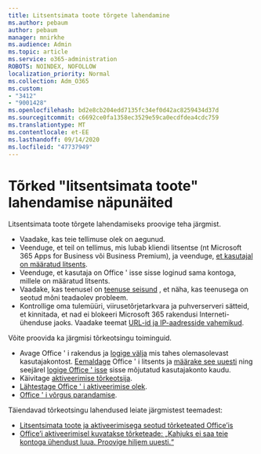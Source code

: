 ```yaml
---
title: Litsentsimata toote tõrgete lahendamine
ms.author: pebaum
author: pebaum
manager: mnirkhe
ms.audience: Admin
ms.topic: article
ms.service: o365-administration
ROBOTS: NOINDEX, NOFOLLOW
localization_priority: Normal
ms.collection: Adm_O365
ms.custom:
- "3412"
- "9001428"
ms.openlocfilehash: bd2e8cb204edd7135fc34ef0d42ac8259434d37d
ms.sourcegitcommit: c6692ce0fa1358ec3529e59ca0ecdfdea4cdc759
ms.translationtype: MT
ms.contentlocale: et-EE
ms.lasthandoff: 09/14/2020
ms.locfileid: "47737949"
---
```

# <a name="suggestions-for-solving-unlicensed-product-errors"></a>Tõrked "litsentsimata toote" lahendamise näpunäited

Litsentsimata toote tõrgete lahendamiseks proovige teha järgmist.

- Vaadake, kas teie tellimuse olek on aegunud.
- Veenduge, et teil on tellimus, mis lubab kliendi litsentse (nt Microsoft 365 Apps for Business või Business Premium), ja veenduge, [et kasutajal on määratud litsents](https://docs.microsoft.com/microsoft-365/admin/add-users/add-users). 
- Veenduge, et kasutaja on Office ' isse sisse loginud sama kontoga, millele on määratud litsents.
- Vaadake, kas teenusel on [teenuse seisund](https://docs.microsoft.com/office365/enterprise/view-service-health) , et näha, kas teenusega on seotud mõni teadaolev probleem.
- Kontrollige oma tulemüüri, viirusetõrjetarkvara ja puhverserveri sätteid, et kinnitada, et nad ei blokeeri Microsoft 365 rakendusi Interneti-ühenduse jaoks. Vaadake teemat [URL-id ja IP-aadresside vahemikud](https://docs.microsoft.com/office365/enterprise/urls-and-ip-address-ranges).

Võite proovida ka järgmisi tõrkeotsingu toiminguid. 

- Avage Office ' i rakendus ja [logige välja](https://support.office.com/article/5a20dc11-47e9-4b6f-945d-478cb6d92071) mis tahes olemasolevast kasutajakontost. [Eemaldage](https://docs.microsoft.com/microsoft-365/admin/manage/remove-licenses-from-users) Office ' i litsents ja [määrake see uuesti](https://docs.microsoft.com/microsoft-365/admin/manage/assign-licenses-to-users) ning seejärel [logige Office ' isse](https://support.office.com/article/628ea040-f265-49de-b986-be09c3ebf8a9) sisse mõjutatud kasutajakonto kaudu.
- Käivitage [aktiveerimise tõrkeotsija](https://aka.ms/SARA-OfficeActivation-Alchemy).
- [Lähtestage Office ' i aktiveerimise olek](https://docs.microsoft.com/office365/troubleshoot/activation/reset-office-365-proplus-activation-state). 
- [Office ' i võrgus parandamise](https://support.office.com/Article/7821d4b6-7c1d-4205-aa0e-a6b40c5bb88b).

Täiendavad tõrkeotsingu lahendused leiate järgmistest teemadest: 

- [Litsentsimata toote ja aktiveerimisega seotud tõrketeated Office’is](https://support.office.com/Article/0d23d3c0-c19c-4b2f-9845-5344fedc4380)
- [Office’i aktiveerimisel kuvatakse tõrketeade: „Kahjuks ei saa teie kontoga ühendust luua. Proovige hiljem uuesti.“](https://docs.microsoft.com/office/troubleshoot/activation-installation/issue-when-activate-office-from-office-365)
